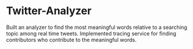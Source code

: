 Twitter-Analyzer
================
Built an analyzer to find the most meaningful words relative to a searching topic among real time tweets.
Implemented tracing service for finding contributors who contribute to the meaningful words.
